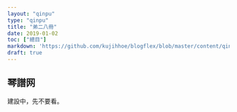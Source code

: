 ```yaml
---
layout: "qinpu"
type: "qinpu"
title: "弟二八冊"
date: 2019-01-02
toc: ["總目"]
markdown: 'https://github.com/kujihhoe/blogflex/blob/master/content/qinpu/00table/28.md'
draft: true
---
```



## 琴譜网

建設中，先不要看。

